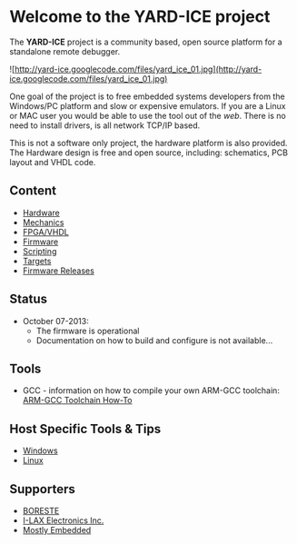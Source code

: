 # Welcome to the YARD-ICE project #

The **YARD-ICE** project is a community based, open source platform for a standalone remote debugger.

![http://yard-ice.googlecode.com/files/yard_ice_01.jpg](http://yard-ice.googlecode.com/files/yard_ice_01.jpg)

One goal of the project is to free embedded systems developers from the Windows/PC platform and slow or expensive emulators. If you are a Linux or MAC user you would be able to use the tool out of the _web_. There is no need to install drivers, is all network TCP/IP based.

This is not a software only project, the hardware platform is also provided.
The Hardware design is free and open source, including: schematics, PCB layout and VHDL code.

## Content ##

  * [Hardware](YardIceHardware.md)
  * [Mechanics](YardIceMechanics.md)
  * [FPGA/VHDL](YardIceFpgaVhdl.md)
  * [Firmware](YardIceFirmware.md)
  * [Scripting](YardIceScripting.md)
  * [Targets](YardIceTargets.md)
  * [Firmware Releases](YardIceReleases.md)

## Status ##

  * October 07-2013:
    * The firmware is operational
    * Documentation on how to build and configure is not available...

## Tools ##

  * GCC - information on how to compile your own ARM-GCC toolchain:  [ARM-GCC Toolchain How-To](http://bobmittmann.blogspot.ca/2012/02/ubuntu-1004-lts-and-arm-gnu-toolchain.html)

## Host Specific Tools & Tips ##

  * [Windows](YardIceWindows.md)
  * [Linux](YArdIceLinux.md)

## Supporters ##

  * [BORESTE](http://www.boreste.biz/index2.htm)
  * [I-LAX Electronics Inc.](http://www.i-lax.ca)
  * [Mostly Embedded](http://bobmittmann.blogspot.ca/)